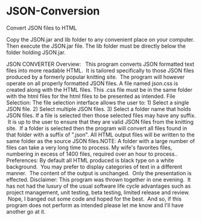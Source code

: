# JSON-Conversion
Convert JSON files to HTML

Copy the JSON.jar and lib folder to any convenient place on your computer.  Then execute the JSON.jar file.  The lib folder must be directly below the folder holding JSON.jar.
  
  
JSON CONVERTER
Overview:  
This program converts JSON formatted text files into more readable HTML.  It is tailored specifically to those JSON files produced by a formerly popular knitting site.  The program will however operate on all properly formatted JSON files. A file named json.css is created along with the HTML files. This .css file must be in the same folder with the html files for the html files to be presented as intended. 
File Selection:
The file selection interface allows the user to: 1) Select a single JSON file. 2) Select multiple JSON files. 3) Select a folder name that holds JSON files. If a file is selected then those selected files may have any suffix.  It is up to the user to ensure that they are valid JSON files from the knitting site.  If a folder is selected then the program will convert all files found in that folder with a suffix of ".json". All HTML output files will be written to the same folder as the source JSON files.NOTE: A folder with a large number of files can take a very long time to process. My wife's favorites files, numbering in excess of 1400 files, required over an hour to process.. 
Preferences:
By default all HTML produced is black type on a white background.  You may prefer to display categories of text in a different manner.  The content of the output is unchanged.  Only the presentation is effected. 
Disclaimer:
This program was thrown together in one evening.  It has not had the luxury of the usual software life cycle advantages such as project management, unit testing, beta testing, limited release and review.  Nope, I banged out some code and hoped for the best.  And so, if this program does not perform as intended please let me know and I'll have another go at it.

